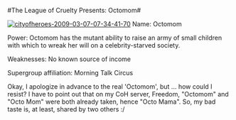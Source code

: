 #The League of Cruelty Presents: Octomom#

[![cityofheroes-2009-03-07-07-34-41-70](http://westkarana.com/wp-content/uploads/2009/03/cityofheroes-2009-03-07-07-34-41-70.jpg "cityofheroes-2009-03-07-07-34-41-70")](http://westkarana.com/wp-content/uploads/2009/03/cityofheroes-2009-03-07-07-34-41-70.jpg)
Name: Octomom

Power: Octomom has the mutant ability to raise an army of small children with which to wreak her will on a celebrity-starved society.

Weaknesses: No known source of income

Supergroup affiliation: Morning Talk Circus

Okay, I apologize in advance to the real 'Octomom', but ... how could I resist? I have to point out that on my CoH server, Freedom, "Octomom" and "Octo Mom" were both already taken, hence "Octo Mama". So, my bad taste is, at least, shared by two others :/



